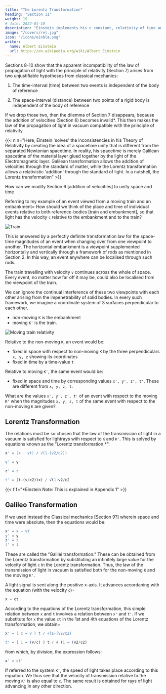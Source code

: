 ```yaml
---
title: "The Lorentz Transformation"
heading: "Section 11"
weight: 19
# date: 2022-04-10
description: "Einstein implements his c constant, relativity of time and space and moving viewpoints together as the Lorentz Transformation"
image: "/covers/rel.jpg"
icon: "/icons/einbla.png"
writer:
  name: Albert Einstein
  url: https://en.wikipedia.org/wiki/Albert_Einstein
---
```



Sections 8-10 show that the apparent incompatibility of the law of propagation of light with the principle of relativity (Section 7) arises from two unjustifiable hypotheses from classical mechanics:

1. The time-interval (time) between two events is independent of <!-- the condition of motion of --> the body of reference

2. The space-interval (distance) between two points of a rigid body is independent of <!-- the condition of motion of --> the body of reference

If we drop those two, then the dilemma of Section 7 disappears, because the addition of velocities (Section 6) becomes invalid*. This then makes the law of the propagation of light in vacuum compatible with the principle of relativity.


{{< n n="Here, Einstein 'solves' the inconsistencies in his Theory of Relativity by creating the idea of a spacetime unity that is different from the separated Newtonian spacetime. In reality, his spacetime is merely Galilean spacetime of the material layer glued together by the light of the Electromagnetic layer. Galilean transformation allows the addition of velocities through the standard of matter, while the Lorentz transformation allows a relativistic 'addition' through the standard of light. In a nutshell, the Lorentz transformation" >}}


<!--  spacetime of electromagnetism is different from the spacetime of matter.  
 -->

How can we modify Section 6 [addition of velocities] to unify space and time<!-- remove the disagreement between these two fundamental results of experience -->

<!-- This question leads to a general one. In the discussion of Section 6 we have to do with places and times
relative both to the train and to the embankment. 

How are we to find the place and time of an event in relation to the train, when we know the place and time of the event with respect to the railway embankment? Is there a thinkable answer to this question of such a nature that the law of transmission of light in vacuo does not contradict the principle of relativity?  -->

Referring to my example of an event viewed from a moving train and an embankment=  How should we think of the place and time of individual events relative to both reference-bodies [train and embankment], so that light has the velocity `c` relative to the embankment and to the train? 

![Train](/graphics/physics/train.png)

This is answered by a perfectly definite transformation law for the space-time magnitudes of an event when changing over from one viewpoint to <!--  body of reference to --> another.  <!-- Before we deal with this, we shall introduce the following incidental consideration.  --> <!-- Up to now, we have only considered events taking place along the embankment, which had mathematically to assume the function of a straight line. --> The horizontal embankment is a viewpoint supplemented horizontally and vertically through a framework of rods as mentioned in Section 2. In this way, an event anywhere can be localised through such rods. 

The train travelling with velocity `v` continues across the whole of space. Every event, no matter how far off it may be, could also be localised from the viewpoint of the train.

We can ignore the continual interference of these two viewpoints with each other arising from the impenetrability of solid bodies. In every such framework, we imagine a coordinate system of 3 surfaces perpendicular to each other. 
- non-moving `K` is the embankment
- moving `K'` is the train.

![Moving train relativity](/graphics/physics/trans.png)

Relative to the non-moving `K`, an event would be:
- fixed in space with respect to non-moving `K` by the three perpendiculars `x, y, z` showing its coordinates
- fixed in time by a time-value `t`

Relative to moving `K'`, the same event would be:
- fixed in space and time by corresponding values `x', y', z', t'`. These are different from `x, y, z, t`.

<!-- These magnitudes are results of physical measurements.  -->

What are the values `x', y', z', t'` of an event with respect to the moving `K'` when the magnitudes `x, y, z, t` of the same event with respect to the non-moving `K` are given? 


## Lorentz Transformation

The relations must be so chosen that the law of the transmission of light in a vacuum is satisfied for lightrays with respect to `K` and `K'`. <!-- For the relative orientation in space of the co-ordinate systems indicated in the diagram (Fig. 2), this problem --> This is solved by equations known as the “Lorentz transformation.*”:


``` elixir
x' = (x - vt) / √(1-(v2/c2))

y' = y

z' = z

t' = (t-(v/c2))x) / √(1-v2/c2
```



{{< f f="*Einstein Note: This is explained in Appendix 1" >}}



## Galileo Transformation

If we used instead the Classical mechanics [Section 9?] wherein space and time were absolute, then the equations would be:

<!--  in place of the law of transmission of light we had taken as our basis the tacit assumptions of the older mechanics as to the absolute character of times and lengths, then instead of the above we should have obtained the following equations=  -->

``` elixir
x' = x − vt
y' = y
z' = z
t' = t
```



These are called the “Galilei transformation.” These can be obtained from the Lorentz transformation by substituting an infinitely large value for the velocity of light `c` in the Lorentz transformation.<!-- Aided by the following illustration, we can readily see that, in accordance with the Lorentz transformation,  --> Thus, the law of the transmission of light in vacuum is satisfied both for the non-moving `K` and the moving `K'`. 

A light signal is sent along the positive x-axis. It advances accordaning with the equation (with the velocity `c`)= 

``` elixir
x = ct
```



According to the equations of the Lorentz transformation, this simple relation between `x` and `t` involves a relation between `x'` and `t'`. If we substitute for `x` the value `ct` in the 1st and 4th equations of the Lorentz transformation, we obtain= 

``` elixir
x' = ( c − v ) t / √(1-(v2/c2)

t' = ( 1 − (v/c) ) t / √ (1 − (v2/c2)
```


from which, by division, the expression follows:

``` elixir
x' = ct'
```


If referred to the system `K'`, the speed of light takes place according to this equation. We thus see that the velocity of transmission relative to the moving `K'` is also equal to `c`.  The same result is obtained for rays of light advancing in any other direction. <!-- This is because the equations of the Lorentz transformation 
were derived conformably to this point of view. -->

